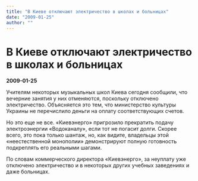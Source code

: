 ```yaml
---
title: "В Киеве отключают электричество в школах и больницах"
date: "2009-01-25"
author: ""
---
```


# В Киеве отключают электричество в школах и больницах

**2009-01-25** 

Учителям некоторых музыкальных школ Киева сегодня сообщили, что вечерние занятия у них отменяются, поскольку отключено электричество. Объясняется это тем, что министерство культуры Украины не перечислило деньги на оплату соответствующих счетов.

Но это еще не все. «Киевэнерго» пригрозило прекратить подачу электроэнергии «Водоканалу», если тот не погасит долги. Скорее всего, это пока только шантаж, но, как видите, владельцы этой «неестественной монополии» демонстрируют полную готовность подкреплять его реальными шагами.

По словам коммерческого директора «Киевэнерго», за неуплату уже отключено электричество и в некоторых других учебных заведениях и даже больницах.